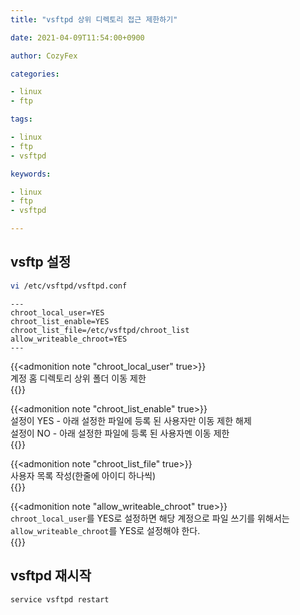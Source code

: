 ```yaml
---
title: "vsftpd 상위 디렉토리 접근 제한하기"

date: 2021-04-09T11:54:00+0900

author: CozyFex

categories:

- linux
- ftp

tags:

- linux
- ftp
- vsftpd

keywords:

- linux
- ftp
- vsftpd

---
```


## vsftp 설정

```bash
vi /etc/vsftpd/vsftpd.conf
```

```vim
---
chroot_local_user=YES
chroot_list_enable=YES
chroot_list_file=/etc/vsftpd/chroot_list
allow_writeable_chroot=YES
---
```

{{<admonition note "chroot_local_user" true>}}  
계정 홈 디렉토리 상위 폴더 이동 제한  
{{</admonition>}}

{{<admonition note "chroot_list_enable" true>}}  
설정이 YES - 아래 설정한 파일에 등록 된 사용자만 이동 제한 해제  
설정이 NO - 아래 설정한 파일에 등록 된 사용자멘 이동 제한  
{{</admonition>}}

{{<admonition note "chroot_list_file" true>}}  
사용자 목록 작성(한줄에 아이디 하나씩)  
{{</admonition>}}

{{<admonition note "allow_writeable_chroot" true>}}  
`chroot_local_user`를 YES로 설정하면 해당 계정으로 파일 쓰기를 위해서는 `allow_writeable_chroot`를 YES로 설정해야 한다.  
{{</admonition>}}

## vsftpd 재시작

```bash
service vsftpd restart
```
